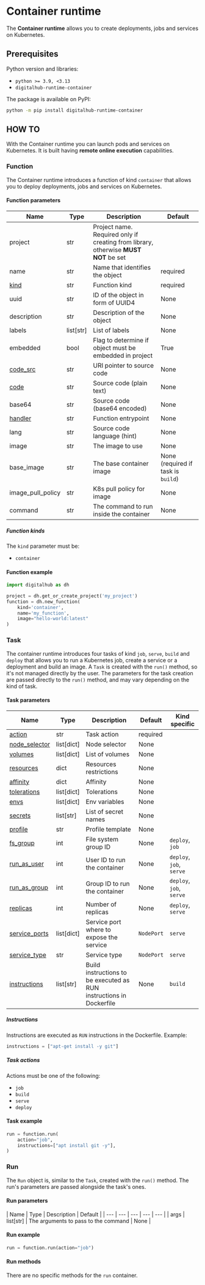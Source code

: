 # Container runtime

The **Container runtime** allows you to create deployments, jobs and services on Kubernetes.

## Prerequisites

Python version and libraries:

- `python >= 3.9, <3.13`
- `digitalhub-runtime-container`

The package is available on PyPI:

```bash
python -m pip install digitalhub-runtime-container
```

## HOW TO

With the Container runtime you can launch pods and services on Kubernetes. It is built having **remote online execution** capabilities.

### Function

The Container runtime introduces a function of kind `container` that allows you to deploy deployments, jobs and services on Kubernetes.

#### Function parameters

| Name | Type | Description | Default |
| --- | --- | --- | --- |
| project | str | Project name. Required only if creating from library, otherwise **MUST NOT** be set | |
| name | str | Name that identifies the object | required |
| [kind](#function-kinds) | str | Function kind | required |
| uuid | str | ID of the object in form of UUID4 | None |
| description | str | Description of the object | None |
| labels | list[str] | List of labels | None |
| embedded | bool | Flag to determine if object must be embedded in project | True |
| [code_src](../configuration/code_src/overview.md#code-source-uri) | str | URI pointer to source code | None |
| [code](../configuration/code_src/overview.md#plain-text-source) | str | Source code (plain text)| None |
| base64 | str | Source code (base64 encoded)| None |
| [handler](../configuration/code_src/overview.md#handler) | str | Function entrypoint | None |
| lang | str | Source code language (hint)| None |
| image | str | The image to use | None |
| base_image | str | The base container image | None (required if task is `build`) |
| image_pull_policy | str | K8s pull policy for image | None |
| command | str | The command to run inside the container | None |

##### Function kinds

The `kind` parameter must be:

- `container`

#### Function example

```python
import digitalhub as dh

project = dh.get_or_create_project('my_project')
function = dh.new_function(
    kind='container',
    name='my_function',
    image="hello-world:latest"
)
```

### Task

The container runtime introduces four tasks of kind `job`, `serve`, `build` and `deploy` that allows you to run a Kubernetes job, create a service or a deployment and build an image.
A `Task` is created with the `run()` method, so it's not managed directly by the user. The parameters for the task creation are passed directly to the `run()` method, and may vary depending on the kind of task.

#### Task parameters

| Name | Type | Description | Default | Kind specific |
| --- | --- | --- | --- | --- |
| [action](#task-actions) | str | Task action | required | |
| [node_selector](../configuration/kubernetes/overview.md#node-selector) | list[dict] | Node selector | None | |
| [volumes](../configuration/kubernetes/overview.md#volumes) | list[dict] | List of volumes | None | |
| [resources](../configuration/kubernetes/overview.md#resources) | dict | Resources restrictions | None | |
| [affinity](../configuration/kubernetes/overview.md#affinity) | dict | Affinity | None | |
| [tolerations](../configuration/kubernetes/overview.md#tolerations) | list[dict] | Tolerations | None | |
| [envs](../configuration/kubernetes/overview.md#secrets-envs) | list[dict] | Env variables | None | |
| [secrets](../configuration/kubernetes/overview.md#secrets-envs) | list[str] | List of secret names | None | |
| [profile](../configuration/kubernetes/overview.md#profile) | str | Profile template | None | |
| [fs_group](../configuration/kubernetes/overview.md#security-context) | int | File system group ID | None | `deploy`, `job` |
| [run_as_user](../configuration/kubernetes/overview.md#security-context) | int | User ID to run the container | None | `deploy`, `job`, `serve` |
| [run_as_group](../configuration/kubernetes/overview.md#security-context) | int | Group ID to run the container | None | `deploy`, `job`, `serve` |
| [replicas](../configuration/kubernetes/overview.md#replicas) | int | Number of replicas | None | `deploy`, `serve` |
| [service_ports](../configuration/kubernetes/overview.md#service-port-type) | list[dict] | Service port where to expose the service | `NodePort` | `serve` |
| [service_type](../configuration/kubernetes/overview.md#service-port-type) | str | Service type | `NodePort` | `serve` |
| [instructions](#instructions) | list[str] | Build instructions to be executed as RUN instructions in Dockerfile | None | `build` |

##### Instructions

Instructions are executed as `RUN` instructions in the Dockerfile. Example:

```python
instructions = ["apt-get install -y git"]
```

##### Task actions

Actions must be one of the following:

- `job`
- `build`
- `serve`
- `deploy`

#### Task example

```python
run = function.run(
    action="job",
    instructions=["apt install git -y"],
)
```

### Run

The `Run` object is, similar to the `Task`, created with the `run()` method.
The run's parameters are passed alongside the task's ones.

#### Run parameters

| Name | Type | Description | Default |
| --- | --- | --- | --- | --- |
| args | list[str] | The arguments to pass to the command | None  |

#### Run example

```python
run = function.run(action="job")
```

#### Run methods

There are no specific methods for the `run` container.
